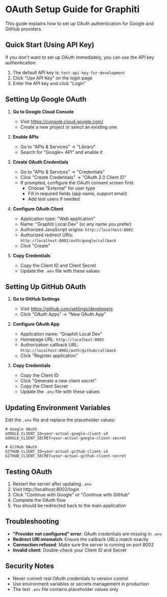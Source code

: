 # OAuth Setup Guide for Graphiti

This guide explains how to set up OAuth authentication for Google and GitHub providers.

## Quick Start (Using API Key)

If you don't want to set up OAuth immediately, you can use the API key authentication:

1. The default API key is: `test-api-key-for-development`
2. Click "Use API Key" on the login page
3. Enter the API key and click "Login"

## Setting Up Google OAuth

1. **Go to Google Cloud Console**
   - Visit https://console.cloud.google.com/
   - Create a new project or select an existing one

2. **Enable APIs**
   - Go to "APIs & Services" → "Library"
   - Search for "Google+ API" and enable it

3. **Create OAuth Credentials**
   - Go to "APIs & Services" → "Credentials"
   - Click "Create Credentials" → "OAuth 2.0 Client ID"
   - If prompted, configure the OAuth consent screen first:
     - Choose "External" for user type
     - Fill in required fields (app name, support email)
     - Add test users if needed

4. **Configure OAuth Client**
   - Application type: "Web application"
   - Name: "Graphiti Local Dev" (or any name you prefer)
   - Authorized JavaScript origins: `http://localhost:8002`
   - Authorized redirect URIs: `http://localhost:8002/auth/google/callback`
   - Click "Create"

5. **Copy Credentials**
   - Copy the Client ID and Client Secret
   - Update the `.env` file with these values

## Setting Up GitHub OAuth

1. **Go to GitHub Settings**
   - Visit https://github.com/settings/developers
   - Click "OAuth Apps" → "New OAuth App"

2. **Configure OAuth App**
   - Application name: "Graphiti Local Dev"
   - Homepage URL: `http://localhost:8002`
   - Authorization callback URL: `http://localhost:8002/auth/github/callback`
   - Click "Register application"

3. **Copy Credentials**
   - Copy the Client ID
   - Click "Generate a new client secret"
   - Copy the Client Secret
   - Update the `.env` file with these values

## Updating Environment Variables

Edit the `.env` file and replace the placeholder values:

```env
# Google OAuth
GOOGLE_CLIENT_ID=your-actual-google-client-id
GOOGLE_CLIENT_SECRET=your-actual-google-client-secret

# GitHub OAuth
GITHUB_CLIENT_ID=your-actual-github-client-id
GITHUB_CLIENT_SECRET=your-actual-github-client-secret
```

## Testing OAuth

1. Restart the server after updating `.env`
2. Visit http://localhost:8002/login
3. Click "Continue with Google" or "Continue with GitHub"
4. Complete the OAuth flow
5. You should be redirected back to the main application

## Troubleshooting

- **"Provider not configured" error**: OAuth credentials are missing in `.env`
- **Redirect URI mismatch**: Ensure the callback URLs match exactly
- **Connection refused**: Make sure the server is running on port 8002
- **Invalid client**: Double-check your Client ID and Secret

## Security Notes

- Never commit real OAuth credentials to version control
- Use environment variables or secrets management in production
- The test `.env` file contains placeholder values only